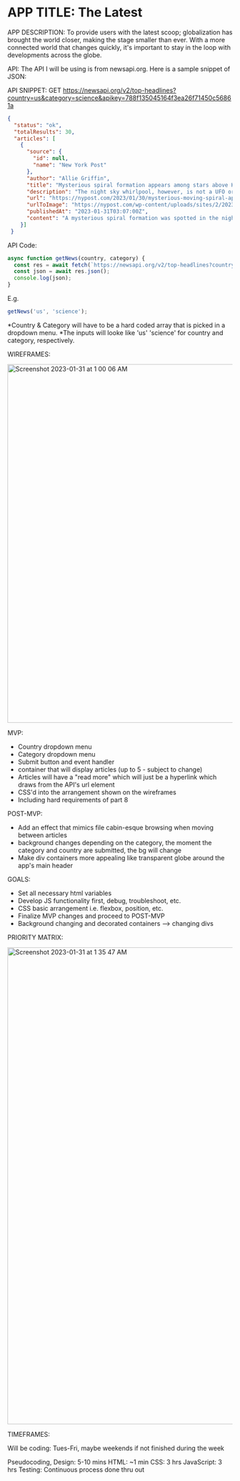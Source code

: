 
# APP TITLE: The Latest

APP DESCRIPTION: To provide users with the latest scoop; globalization has brought the world closer, making the stage smaller than ever. With a more connected world that changes quickly, it's important to stay in the loop with developments across the globe. 

API: The API I will be using is from newsapi.org. Here is a sample snippet of JSON: 

API SNIPPET: GET https://newsapi.org/v2/top-headlines?country=us&category=science&apikey=788f135045164f3ea26f71450c56861a

``` json 
{
  "status": "ok",
  "totalResults": 30,
  "articles": [
    {
      "source": {
        "id": null,
        "name": "New York Post"
      },
      "author": "Allie Griffin",
      "title": "Mysterious spiral formation appears among stars above Hawaii - New York Post ",
      "description": "The night sky whirlpool, however, is not a UFO or spaceship — but the work of billionaire Elon Musk.",
      "url": "https://nypost.com/2023/01/30/mysterious-moving-spiral-appears-among-stars-above-hawaii/",
      "urlToImage": "https://nypost.com/wp-content/uploads/sites/2/2023/01/sky-whirlpool-index.jpg?quality=75&strip=all&w=1024",
      "publishedAt": "2023-01-31T03:07:00Z",
      "content": "A mysterious spiral formation was spotted in the night sky above Hawaii earlier this month, sparking curiosity among observers.\r\nThe spectacle, initially spotted by an observatory in Mauna Kea on Jan… [+674 chars]"
    }]
 }
 ``` 
  
    
API Code:

``` javascript
async function getNews(country, category) {
  const res = await fetch(`https://newsapi.org/v2/top-headlines?country=${country}&category=${category}&apikey=788f135045164f3ea26f71450c56861a`)
  const json = await res.json();
  console.log(json);
}
```
E.g.

``` javascript
getNews('us', 'science');
```

*Country & Category will have to be a hard coded array that is picked in a dropdown menu. 
*The inputs will looke like 'us' 'science' for country and category, respectively.

WIREFRAMES:
    
<img width="803" alt="Screenshot 2023-01-31 at 1 00 06 AM" src="https://user-images.githubusercontent.com/114048369/215678951-b3f42fbd-0774-47af-930b-a7ec794d5caa.png">

MVP: 

* Country dropdown menu
* Category dropdown menu
* Submit button and event handler
* container that will display articles (up to 5 - subject to change) 
* Articles will have a "read more" which will just be a hyperlink which draws from the API's url element
* CSS'd into the arrangement shown on the wireframes
* Including hard requirements of part 8

POST-MVP:

* Add an effect that mimics file cabin-esque browsing when moving between articles
* background changes depending on the category, the moment the category and country are submitted, the bg will change
* Make div containers more appealing like transparent globe around the app's main header

GOALS:

* Set all necessary html variables 
* Develop JS functionality first, debug, troubleshoot, etc.
* CSS basic arrangement i.e. flexbox, position, etc.
* Finalize MVP changes and proceed to POST-MVP
* Background changing and decorated containers --> changing divs

PRIORITY MATRIX:

<img width="1068" alt="Screenshot 2023-01-31 at 1 35 47 AM" src="https://user-images.githubusercontent.com/114048369/215684835-f7c264b4-1971-4904-bef7-f5ec8bae3a30.png">

TIMEFRAMES:

Will be coding: Tues-Fri, maybe weekends if not finished during the week

Pseudocoding, Design: 5-10 mins
HTML: ~1 min
CSS: 3 hrs
JavaScript: 3 hrs
Testing: Continuous process done thru out

